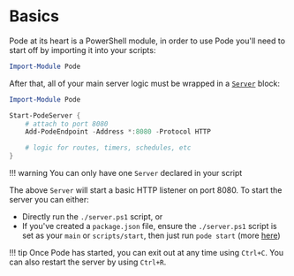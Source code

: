 # Basics

Pode at its heart is a PowerShell module, in order to use Pode you'll need to start off by importing it into your scripts:

```powershell
Import-Module Pode
```

After that, all of your main server logic must be wrapped in a [`Server`](../../Functions/Core/Server) block:

```powershell
Import-Module Pode

Start-PodeServer {
    # attach to port 8080
    Add-PodeEndpoint -Address *:8080 -Protocol HTTP

    # logic for routes, timers, schedules, etc
}
```

!!! warning
    You can only have one `Server` declared in your script

The above `Server` will start a basic HTTP listener on port 8080. To start the server you can either:

* Directly run the `./server.ps1` script, or
* If you've created a `package.json` file, ensure the `./server.ps1` script is set as your `main` or `scripts/start`, then just run `pode start` (more [here](../../Getting-Started/CLI))

!!! tip
    Once Pode has started, you can exit out at any time using `Ctrl+C`. You can also restart the server by using `Ctrl+R`.
